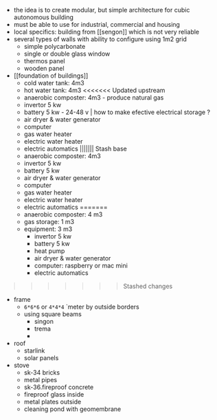 - the idea is to create modular, but simple architecture for cubic autonomous building
- must be able to use for industrial, commercial and housing
- local specifics: building from [[sengon]] which is not very reliable
- several types of walls with ability to configure using 1m2 grid
	- simple polycarbonate
	- single or double glass window
	- thermos panel
	- wooden panel
- [[foundation of buildings]]
	- cold water tank: 4m3
	- hot water tank: 4m3
<<<<<<< Updated upstream
	- anaerobic composter: 4m3 - produce natural gas
	- invertor 5 kw
	- battery 5 kw - 24-48 v | how to make efective electrical storage ?
	- air dryer & water generator
	- computer
	- gas water heater
	- electric water heater
	- electric automatics
||||||| Stash base
	- anaerobic composter: 4m3
	- invertor 5 kw
	- battery 5 kw
	- air dryer & water generator
	- computer
	- gas water heater
	- electric water heater
	- electric automatics
=======
	- anaerobic composter: 4 m3
	- gas storage: 1 m3
	- equipment: 3 m3
		- invertor 5 kw
		- battery 5 kw
		- heat pump
		- air dryer & water generator
		- computer: raspberry or mac mini
		- electric automatics
>>>>>>> Stashed changes
- frame
	- `6*6*6` or `4*4*4` `meter by outside borders
	- using square beams
		- singon
		- trema
		-
- roof
	- starlink
	- solar panels
- stove
	- sk-34 bricks
	- metal pipes
	- sk-36.fireproof concrete
	- fireproof glass inside
	- metal plates outside
	- cleaning pond with geomembrane